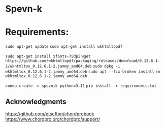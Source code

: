 # Spevn-k

# Requirements:

`sudo apt-get update`
`sudo apt-get install wkhtmltopdf`

`sudo apt-get install xfonts-75dpi`
`wget https://github.com/wkhtmltopdf/packaging/releases/download/0.12.6.1-2/wkhtmltox_0.12.6.1-2.jammy_amd64.deb`
`sudo dpkg -i wkhtmltox_0.12.6.1-2.jammy_amd64.deb`
`sudo apt --fix-broken install`
`rm wkhtmltox_0.12.6.1-2.jammy_amd64.deb`

`conda create -n spevnik python=3.11`
`pip install -r requirements.txt`

## Acknowledgments

https://github.com/ptsefton/chordprobook
https://www.chordpro.org/chordpro/support/
